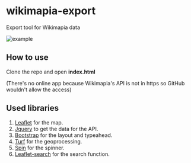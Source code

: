 # wikimapia-export
Export tool for Wikimapia data

![example](https://martinedoesgis.github.io/wikimapia-export/example.png
 "example")


## How to use

Clone the repo and open **index.html**

(There's no online app because Wikimapia's API is not in https so GitHub wouldn't allow the access)

## Used libraries

1. [Leaflet](http://leafletjs.com/ "Title") for the map.
2. [Jquery](https://jquery.com/ "Title") to get the data for the API.
3. [Bootstrap](http://getbootstrap.com/ "Title") for the layout and typeahead.
4. [Turf](http://turfjs.org/ "Title") for the geoprocessing.
5. [Spin](http://spin.js.org/ "Title") for the spinner.
6. [Leaflet-search](https://github.com/stefanocudini/leaflet-search "Title") for the search function.

